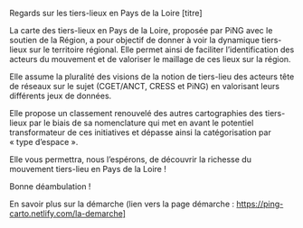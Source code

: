 Regards sur les tiers-lieux en Pays de la Loire [titre]

La carte des tiers-lieux en Pays de la Loire, proposée par PiNG avec le soutien de la Région, a pour objectif de donner à voir la dynamique tiers-lieux sur le territoire régional. Elle permet ainsi de faciliter l’identification des acteurs du mouvement et de valoriser le maillage de ces lieux sur la région. 

Elle assume la pluralité des visions de la notion de tiers-lieu des acteurs tête de réseaux sur le sujet (CGET/ANCT, CRESS et PiNG) en valorisant leurs différents jeux de données.

Elle propose un classement renouvelé des autres cartographies des tiers-lieux par le biais de sa nomenclature qui met en avant le potentiel transformateur de ces initiatives et dépasse ainsi la catégorisation par « type d’espace ». 

Elle vous permettra, nous l’espérons, de découvrir la richesse du mouvement tiers-lieu en Pays de la Loire !

Bonne déambulation !

En savoir plus sur la démarche (lien vers la page démarche : https://ping-carto.netlify.com/la-demarche]